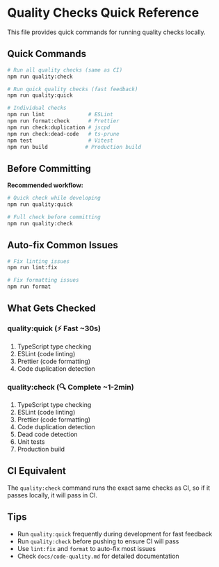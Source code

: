 # Quality Checks Quick Reference

This file provides quick commands for running quality checks locally.

## Quick Commands

```bash
# Run all quality checks (same as CI)
npm run quality:check

# Run quick quality checks (fast feedback)
npm run quality:quick

# Individual checks
npm run lint              # ESLint
npm run format:check      # Prettier
npm run check:duplication # jscpd
npm run check:dead-code   # ts-prune
npm test                  # Vitest
npm run build            # Production build
```

## Before Committing

**Recommended workflow:**

```bash
# Quick check while developing
npm run quality:quick

# Full check before committing
npm run quality:check
```

## Auto-fix Common Issues

```bash
# Fix linting issues
npm run lint:fix

# Fix formatting issues
npm run format
```

## What Gets Checked

### quality:quick (⚡ Fast ~30s)

1. TypeScript type checking
2. ESLint (code linting)
3. Prettier (code formatting)
4. Code duplication detection

### quality:check (🔍 Complete ~1-2min)

1. TypeScript type checking
2. ESLint (code linting)
3. Prettier (code formatting)
4. Code duplication detection
5. Dead code detection
6. Unit tests
7. Production build

## CI Equivalent

The `quality:check` command runs the exact same checks as CI, so if it passes locally, it will pass in CI.

## Tips

- Run `quality:quick` frequently during development for fast feedback
- Run `quality:check` before pushing to ensure CI will pass
- Use `lint:fix` and `format` to auto-fix most issues
- Check `docs/code-quality.md` for detailed documentation
